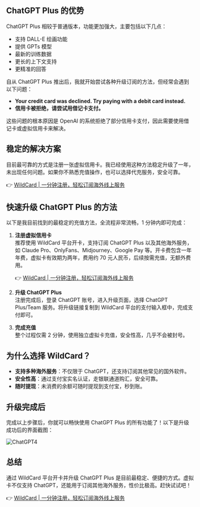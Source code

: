 ## ChatGPT Plus 的优势

ChatGPT Plus 相较于普通版本，功能更加强大，主要包括以下几点：

- 支持 DALL-E 绘画功能
- 提供 GPTs 模型
- 最新的训练数据
- 更长的上下文支持
- 更精准的回答

自从 ChatGPT Plus 推出后，我就开始尝试各种升级订阅的方法，但经常会遇到以下问题：

- **Your credit card was declined. Try paying with a debit card instead.**
- **信用卡被拒绝，请尝试用借记卡支付。**

这些问题的根本原因是 OpenAI 的系统拒绝了部分信用卡支付，因此需要使用借记卡或虚拟信用卡来解决。

## 稳定的解决方案

目前最可靠的方式是注册一张虚拟信用卡。我已经使用这种方法稳定升级了一年，未出现任何问题。如果你不熟悉充值操作，也可以选择代充服务，安全可靠。

👉 [WildCard | 一分钟注册，轻松订阅海外线上服务](https://bit.ly/bewildcard)

## 快速升级 ChatGPT Plus 的方法

以下是我目前找到的最稳定的充值方法，全流程非常流畅，1 分钟内即可完成：

1. **注册虚拟信用卡**  
   推荐使用 WildCard 平台开卡，支持订阅 ChatGPT Plus 以及其他海外服务，如 Claude Pro、OnlyFans、Midjourney、Google Pay 等。开卡费包含一年年费，虚拟卡有效期为两年，费用约 70 元人民币，后续按需充值，无额外费用。

   👉 [WildCard | 一分钟注册，轻松订阅海外线上服务](https://bit.ly/bewildcard)

2. **升级 ChatGPT Plus**  
   注册完成后，登录 ChatGPT 账号，进入升级页面，选择 ChatGPT Plus/Team 服务。将升级链接复制到 WildCard 平台的支付输入框中，完成支付即可。

3. **完成充值**  
   整个过程仅需 2 分钟，使用独立虚拟卡充值，安全性高，几乎不会被封号。

## 为什么选择 WildCard？

- **支持多种海外服务**：不仅限于 ChatGPT，还支持订阅其他常见的国外软件。
- **安全性高**：通过支付宝实名认证，走银联通道购汇，安全可靠。
- **随时提现**：未消费的余额可随时提现到支付宝，秒到账。

## 升级完成后

完成以上步骤后，你就可以畅快使用 ChatGPT Plus 的所有功能了！以下是升级成功后的界面截图：

![ChatGPT4](https://img.zeker.top/chatgpt/how_to_upgrade_chatgpt4/23.webp)

## 总结

通过 WildCard 平台开卡并升级 ChatGPT Plus 是目前最稳定、便捷的方式。虚拟卡不仅支持 ChatGPT，还能用于订阅其他海外服务，性价比极高。赶快试试吧！

👉 [WildCard | 一分钟注册，轻松订阅海外线上服务](https://bit.ly/bewildcard)